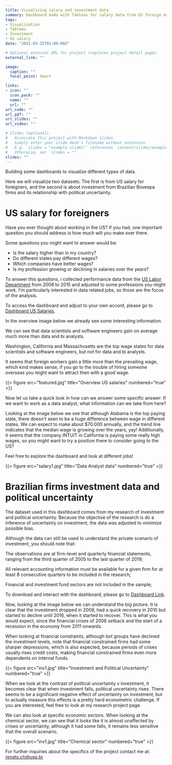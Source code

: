 ```yaml
---
title: Visualizing salary and investment data
summary: Dashboard made with Tableau for salary data from US foreign employees and investment data from Brazilian Bovespa firms
tags:
- Visualization
- Tableau
- Investment
- US salary
date: "2021-03-25T01:00:00Z"

# Optional external URL for project (replaces project detail page).
external_link: ""

image:
  caption: ""
  focal_point: Smart

links:
- icon: ""
  icon_pack: ""
  name: ""
  url: ""
url_code: ""
url_pdf: ""
url_slides: ""
url_video: ""

# Slides (optional).
#   Associate this project with Markdown slides.
#   Simply enter your slide deck's filename without extension.
#   E.g. `slides = "example-slides"` references `content/slides/example-slides.md`.
#   Otherwise, set `slides = ""`.
slides: ""
---
```

Building some dashboards to visualize different types of data. 

Here we will visualize two datasets: The first is from US salary for foreigners, and the second is about investment from Brazilian Bovespa firms and its relationship with political uncertainty.



# US salary for foreigners

Have you ever thought about working in the US? If you had, one important question you should address is how much will you make over there. 

Some questions you might want to answer would be:

- Is the salary higher than in my country? 
- Do different states pay different wages?
- Which companies have better wages?
- Is my profession growing or declining in salaries over the years?

To answer this questions, i collected performance data from the [US Labor Department](https://www.dol.gov/agencies/eta/foreign-labor/performance) from 2008 to 2015 and adjusted to some professions you might work. I'm particularly interested in data related jobs, so those are the focus of the analysis.



To access the dashboard and adjust to your own accord, please go to [Dashboard US Salaries](https://public.tableau.com/profile/renato.chavez#!/vizhome/Modified_us_salary4/Dashboard2).



In the overview image below we already see some interesting information. 

We can see that data scientists and software engineers gain on average much more than data and bi analysts. 

Washington, California and Massachusetts are the  top wage states for data scientists and software engineers, but not for data and bi analysts.

It seems that foreign workers gain a little more than the prevailing wage, which kind makes sense, if you go to the trouble of hiring someone overseas you might want to attract then with a good wage.

{{< figure src="featured.jpg" title="Overview US salaries" numbered="true" >}}



Now let us take a quick look in how can we answer some specific answer: If we want to work as a data analyst, what information can we take from here?

Looking at the image below we see that although Alabama is the top paying state, there doesn't seen to be a huge difference between wage in different states. We can expect to make about $70.000 annually, and the trend line indicates that the median wage is growing over the years, yay! Additionally, it seems that the company INTUIT in California is paying some really high wages, so you might want to try a position there to consider going to the US? 


Feel free to explore the dashboard and look at different jobs! 

{{< figure src="salary1.jpg" title="Data Analyst data" numbered="true" >}}



# Brazilian firms investment data and political uncertainty

The dataset used in this dashboard comes from my research of investment and political uncertainty. Because the objective of the research is do a inference of uncertainty on investment, the data was adjusted to minimize possible bias. 

Although the data can still be used to understand the private scenario of investment, you should note that:

The observations are at firm-level and quarterly financial statements, ranging from the third quarter of 2005 to the last quarter of 2019;

All relevant accounting information must be available for a given firm for at least 8 consecutive quarters to be included in the research;

Financial and investment fund sectors are not included in the sample;

To download and interact with the dashboard, please go to [Dashboard Link](https://public.tableau.com/profile/renato.chavez#!/vizhome/Investimentoeincertezapoltica/Dashboard1).

Now, looking at the image below we can understand the big picture. It is clear that the investment dropped in 2009, had a quick recovery in 2010 but started to decline until 2016, when it started to recover. This is what you would expect, since the financial crises of 2008 setback and the start of a recession in the economy from 2011 onwards.

When looking at financial constraints, although bot groups have declined the investment levels, note that financial constrained firms had some sharper depressions, which is also expected, because periods of crises usually rises credit costs, making financial constrained firms even more dependents on internal funds.

{{< figure src="inv1.jpg" title="Investment and Political Uncertainty" numbered="true" >}}

When we look at the contrast of political uncertainty x investment, it becomes clear that when investment falls, political uncertainty rises. There seems to be a significant negative effect of uncertainty on investment, but to actually measure this effects is a pretty hard econometric challenge. If you are interested, feel free to look at my research project page.



We can also look at specific economic sectors. When looking at the chemical sector,  we can see that it looks like it is almost unaffected by crises or uncertainty, although it had some falls, it remains less sensitive that the overall scenario.

{{< figure src="inv1.jpg" title="Chemical sector" numbered="true" >}}



For further inquiries about the specifics of the project contact me at: renato.ch@usp.br




